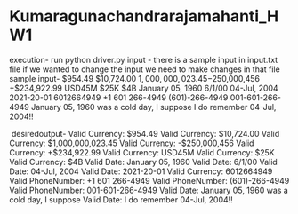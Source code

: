 # Kumaragunachandrarajamahanti_HW1
execution- run python driver.py
input - there is a sample input in input.txt file if we wanted to change the input we need to make changes in that file
sample input-
$954.49
$10,724.00
$1,000,000,023.45
-$250,000,456
+$234,922.99
USD45M
$25K
$4B 
January 05, 1960
6/1/00
04-Jul, 2004
2021-20-01 
6012664949
+1 601 266-4949
(601)-266-4949
001-601-266-4949 
January 05, 1960 was a cold day, I suppose
I do remember 04-Jul, 2004!!
<html>
<body>
<div>
<img>
  desiredoutput-
  Valid Currency: $954.49
Valid Currency: $10,724.00
Valid Currency: $1,000,000,023.45
Valid Currency: -$250,000,456
Valid Currency: +$234,922.99
Valid Currency: USD45M
Valid Currency: $25K
Valid Currency: $4B
Valid Date: January 05, 1960
Valid Date: 6/1/00
Valid Date: 04-Jul, 2004
Valid Date: 2021-20-01
Valid Currency: 6012664949
Valid PhoneNumber: +1 601 266-4949
Valid PhoneNumber: (601)-266-4949
Valid PhoneNumber: 001-601-266-4949
Valid Date: January 05, 1960 was a cold day, I suppose
Valid Date: I do remember 04-Jul, 2004!!
